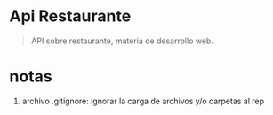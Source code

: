 # Api Restaurante

>API sobre restaurante, materia de desarrollo web.

# notas

1. archivo .gitignore: ignorar la carga de archivos y/o carpetas al rep